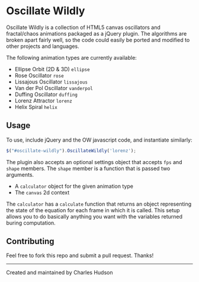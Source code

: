 # Oscillate Wildly

Oscillate Wildly is a collection of HTML5 canvas oscillators and fractal/chaos animations packaged as a jQuery plugin. The algorithms are broken apart fairly well, so the code could easily be ported and modified to other projects and languages.

The following animation types are currently available:

- Ellipse Orbit (2D & 3D) `ellipse`
- Rose Oscillator `rose`
- Lissajous Oscillator `lissajous`
- Van der Pol Oscillator `vanderpol`
- Duffing Oscillator `duffing`
- Lorenz Attractor `lorenz`
- Helix Spiral `helix`

## Usage

To use, include jQuery and the OW javascript code, and instantiate similarly:

```js
$("#oscillate-wildly").OscillateWildly('lorenz');
```

The plugin also accepts an optional settings object that accepts `fps` and `shape` members. The `shape` member is a function that is passed two arguments.

- A `calculator` object for the given animation type
- The `canvas` 2d context

The `calculator` has a `calculate` function that returns an object representing the state of the equation for each frame in which it is called. This setup allows you to do basically anything you want with the variables returned buring computation.

## Contributing

Feel free to fork this repo and submit a pull request. Thanks!

---

Created and maintained by Charles Hudson
